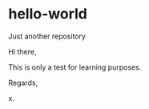 # hello-world
Just another repository

Hi there,

This is only a test for learning purposes. 

Regards,

x.

